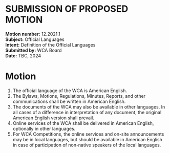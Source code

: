 # SUBMISSION OF PROPOSED MOTION

**Motion number:** 12.2021.1  
**Subject:** Official Languages  
**Intent:** Definition of the Official Languages  
**Submitted by:** WCA Board  
**Date:** TBC, 2024  

# Motion

1. The official language of the WCA is American English.
2. The Bylaws, Motions, Regulations, Minutes, Reports, and other communications shall be written in American English.
3. The documents of the WCA may also be available in other languages. In all cases of a difference in interpretation of any document, the original American English version shall prevail.
4. Online services of the WCA shall be delivered in American English, optionally in other languages.
5. For WCA Competitions, the online services and on-site announcements may be in local languages, but should be available in American English in case of participation of non-native speakers of the local languages.

